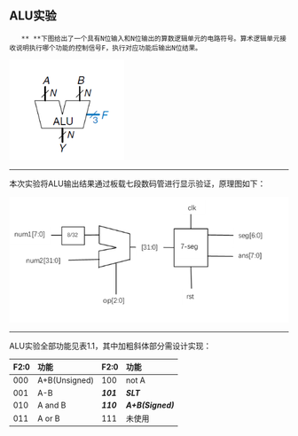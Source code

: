 ## ALU实验

```
   ** **下图给出了一个具有N位输入和N位输出的算数逻辑单元的电路符号。算术逻辑单元接收说明执行哪个功能的控制信号F，执行对应功能后输出N位结果。
```

![](/assets/import.png)

---

本次实验将ALU输出结果通过板载七段数码管进行显示验证，原理图如下：

![](/assets/p1.2.png)

---

 ALU实验全部功能见表1.1，其中加粗斜体部分需设计实现：

| F2:0 | 功能 | F2:0 | 功能 |
| :--- | :--- | :--- | :--- |
| 000 | A+B\(Unsigned\) | 100 | not A |
| 001 | A-B | _**101**_ | _**SLT**_ |
| 010 | A and B | _**110**_ | _**A+B\(Signed\)**_ |
| 011 | A or B | 111 | 未使用 |



